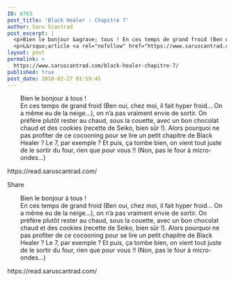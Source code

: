 ```yaml
---
ID: 6763
post_title: 'Black Healer : Chapitre 7'
author: Saru Scantrad
post_excerpt: |
  <p>Bien le bonjour &agrave; tous ! En ces temps de grand froid (Ben oui, chez moi, il fait hyper froid&hellip; On a m&ecirc;me eu...</p>
  <p>L&rsquo;article <a rel="nofollow" href="https://www.saruscantrad.com/black-healer-chapitre-7/">Black Healer : Chapitre 7</a> est apparu en premier sur <a rel="nofollow" href="https://www.saruscantrad.com/">Saru Scantrad</a>.</p>
layout: post
permalink: >
  https://www.saruscantrad.com/black-healer-chapitre-7/
published: true
post_date: 2018-02-27 01:59:45
---
```

<div class="feedwordpress-gaffer-full-text"><div class="entry-inner">
<p style="padding-left: 30px;">Bien le bonjour à tous !<br>En ces temps de grand froid (Ben oui, chez moi, il fait hyper froid… On a même eu de la neige…), on n’a pas vraiment envie de sortir. On préfère plutôt rester au chaud, sous la couette, avec un bon chocolat chaud et des cookies (recette de Seiko, bien sûr !). Alors pourquoi ne pas profiter de ce cocooning pour se lire un petit chapitre de Black Healer ? Le 7, par exemple ? Et puis, ça tombe bien, on vient tout juste de le sortir du four, rien que pour vous !! (Non, pas le four à micro-ondes…)</p>
<p>https://read.saruscantrad.com/</p>
</div>
<div class="sharrre-container">
<span>Share</span><div id="twitter" data-url="https://www.saruscantrad.com/black-healer-chapitre-7/" data-text="Black Healer : Chapitre 7" data-title="Tweet"></div>
<div id="facebook" data-url="https://www.saruscantrad.com/black-healer-chapitre-7/" data-text="Black Healer : Chapitre 7" data-title="Like"></div>
<div id="googleplus" data-url="https://www.saruscantrad.com/black-healer-chapitre-7/" data-text="Black Healer : Chapitre 7" data-title="+1"></div>
<div id="pinterest" data-url="https://www.saruscantrad.com/black-healer-chapitre-7/" data-text="Black Healer : Chapitre 7" data-title="Pin It"></div>
</div><p style="padding-left: 30px;">Bien le bonjour à tous !<br>En ces temps de grand froid (Ben oui, chez moi, il fait hyper froid… On a même eu de la neige…), on n’a pas vraiment envie de sortir. On préfère plutôt rester au chaud, sous la couette, avec un bon chocolat chaud et des cookies (recette de Seiko, bien sûr !). Alors pourquoi ne pas profiter de ce cocooning pour se lire un petit chapitre de Black Healer ? Le 7, par exemple ? Et puis, ça tombe bien, on vient tout juste de le sortir du four, rien que pour vous !! (Non, pas le four à micro-ondes…)</p>
<p>https://read.saruscantrad.com/</p></div>